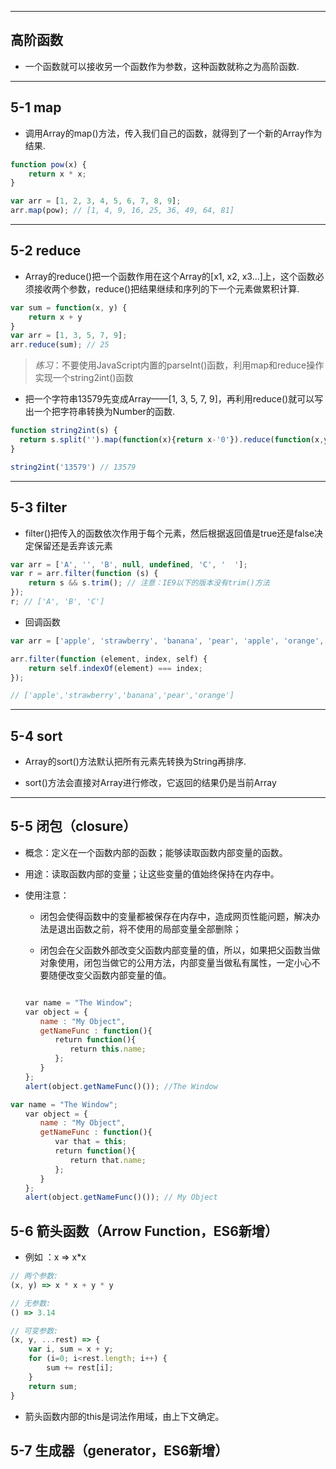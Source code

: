 
---

## **高阶函数**

- 一个函数就可以接收另一个函数作为参数，这种函数就称之为高阶函数.

---

## 5-1 **map**


- 调用Array的map()方法，传入我们自己的函数，就得到了一个新的Array作为结果.

``` javascript
function pow(x) {
    return x * x;
}

var arr = [1, 2, 3, 4, 5, 6, 7, 8, 9];
arr.map(pow); // [1, 4, 9, 16, 25, 36, 49, 64, 81]
```

---

## 5-2 **reduce**

- Array的reduce()把一个函数作用在这个Array的[x1, x2, x3...]上，这个函数必须接收两个参数，reduce()把结果继续和序列的下一个元素做累积计算.

``` javascript
var sum = function(x, y) {
    return x + y
}
var arr = [1, 3, 5, 7, 9];
arr.reduce(sum); // 25
```

> *练习*：不要使用JavaScript内置的parseInt()函数，利用map和reduce操作实现一个string2int()函数

- 把一个字符串13579先变成Array——[1, 3, 5, 7, 9]，再利用reduce()就可以写出一个把字符串转换为Number的函数.

``` javascript 
function string2int(s) {
  return s.split('').map(function(x){return x-'0'}).reduce(function(x,y){return x*10+y});
}

string2int('13579') // 13579
```

---

## 5-3 **filter**

- filter()把传入的函数依次作用于每个元素，然后根据返回值是true还是false决定保留还是丢弃该元素

``` javascript 
var arr = ['A', '', 'B', null, undefined, 'C', '  '];
var r = arr.filter(function (s) {
    return s && s.trim(); // 注意：IE9以下的版本没有trim()方法
});
r; // ['A', 'B', 'C']
```

- 回调函数

``` javascript 
var arr = ['apple', 'strawberry', 'banana', 'pear', 'apple', 'orange', 'orange', 'strawberry'];

arr.filter(function (element, index, self) {
    return self.indexOf(element) === index;
}); 

// ['apple','strawberry','banana','pear','orange']

```

---

## 5-4 **sort**

- Array的sort()方法默认把所有元素先转换为String再排序.

- sort()方法会直接对Array进行修改，它返回的结果仍是当前Array

---

## 5-5 **闭包（closure）**

- 概念：定义在一个函数内部的函数；能够读取函数内部变量的函数。

- 用途：读取函数内部的变量；让这些变量的值始终保持在内存中。

- 使用注意：

    - 闭包会使得函数中的变量都被保存在内存中，造成网页性能问题，解决办法是退出函数之前，将不使用的局部变量全部删除；

    -  闭包会在父函数外部改变父函数内部变量的值，所以，如果把父函数当做对象使用，闭包当做它的公用方法，内部变量当做私有属性，一定小心不要随便改变父函数内部变量的值。


``` javascript

　　var name = "The Window";
　　var object = {
　　　　name : "My Object",
　　　　getNameFunc : function(){
　　　　　　return function(){
　　　　　　　　return this.name;
　　　　　　};
　　　　}
　　};
　　alert(object.getNameFunc()()); //The Window

var name = "The Window";
　　var object = {
　　　　name : "My Object",
　　　　getNameFunc : function(){
　　　　　　var that = this;
　　　　　　return function(){
　　　　　　　　return that.name;
　　　　　　};
　　　　}
　　};
　　alert(object.getNameFunc()()); // My Object

```

## 5-6 **箭头函数（Arrow Function，ES6新增）**

- 例如 ：x => x*x

``` javascript
// 两个参数:
(x, y) => x * x + y * y

// 无参数:
() => 3.14

// 可变参数:
(x, y, ...rest) => {
    var i, sum = x + y;
    for (i=0; i<rest.length; i++) {
        sum += rest[i];
    }
    return sum;
}

```
- 箭头函数内部的this是词法作用域，由上下文确定。

## 5-7 **生成器（generator，ES6新增）**

